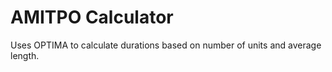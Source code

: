 # AMITPO Calculator

Uses OPTIMA to calculate durations based on number of units and average length.
